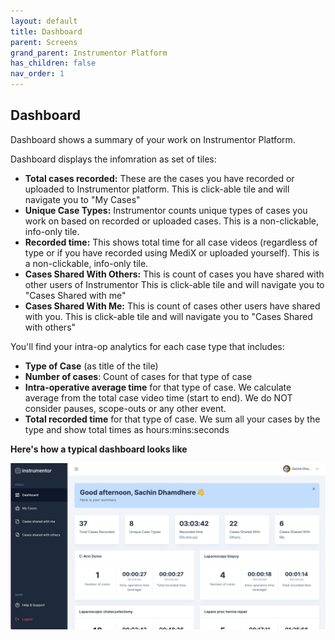 ```yaml
---
layout: default
title: Dashboard
parent: Screens
grand_parent: Instrumentor Platform
has_children: false
nav_order: 1
---
```


## Dashboard

Dashboard shows a summary of your work on Instrumentor Platform.

Dashboard displays the infomration as set of tiles:

- **Total cases recorded:** These are the cases you have recorded or uploaded to Instrumentor platform. This is click-able tile and will navigate you to "My Cases"
- **Unique Case Types:** Instrumentor counts unique types of cases you work on based on recorded or uploaded cases. This is a non-clickable, info-only tile.
- **Recorded time:** This shows total time for all case videos (regardless of type or if you have recorded using MediX or uploaded yourself). This is a non-clickable, info-only tile.
- **Cases Shared With Others:** This is count of cases you have shared with other users of Instrumentor This is click-able tile and will navigate you to "Cases Shared with me"
- **Cases Shared With Me:** This is count of cases other users have shared with you. This is click-able tile and will navigate you to "Cases Shared with others"

You'll find your intra-op analytics for each case type that includes:

- **Type of Case** (as title of the tile)
- **Number of cases**: Count of cases for that type of case
- **Intra-operative average time** for that type of case. We calculate average from the total case video time (start to end). We do NOT consider pauses, scope-outs or any other event.
- **Total recorded time** for that type of case. We sum all your cases by the type and show total times as hours:mins:seconds

**Here's how a typical dashboard looks like**

![Dashboard](/assets/images/instrumentor/dashboard.png)
